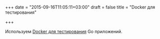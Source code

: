 +++
date = "2015-09-16T11:05:11+03:00"
draft = false
title = "Docker для тестирования"

+++

<p>Используем <a href="http://ericchiang.github.io/go/tests/testing/docker/2015/09/14/test-with-docker.html">Docker для тестирования</a> Go приложений.</p>


